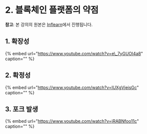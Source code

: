 # 2. 블록체인 플랫폼의 약점 <a id="2-weakness-of-blockchain-platform"></a>

**참고**: 본 강의의 원본은 [Inflearn](https://www.inflearn.com/course/%ED%81%B4%EB%A0%88%EC%9D%B4%ED%8A%BC)에서 진행됩니다.

## 1. 확장성 <a id="1-scalability"></a>

{% embed url="https://www.youtube.com/watch?v=e\_7yGUOl4a8" caption="" %}

## 2. 확정성 <a id="2-finality"></a>

{% embed url="https://www.youtube.com/watch?v=lUXgVjeisGc" caption="" %}

## 3. 포크 발생 <a id="3-fork"></a>

{% embed url="https://www.youtube.com/watch?v=jRABNfoo11c" caption="" %}

